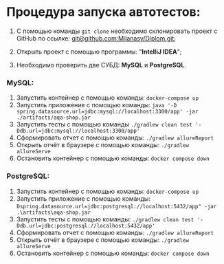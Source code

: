 # Процедура запуска автотестов: 

1. С помощью команды `git clone` необходимо склонировать проект с GitHub по ссылке:
 [git@github.com:Milanasy/Diplom.git]();
 
2. Открыть проект с помощью программы: "**IntelliJ IDEA**";

3. Необходимо проверить две СУБД: **MySQL** и **PostgreSQL**.

### MySQL:
1. Запустить контейнер с помощью команды: `docker-compose up`
2. Запустить приложение с помощью команды: 
`java '-D spring.datasource.url=jdbc:mysql://localhost:3300/app' -jar ./artifacts/aqa-shop.jar` 
3. Запустить тесты с помощью команды 
`./gradlew clean test '-Ddb.url=jdbc:mysql://localhost:3300/app'`
4. Сформировать отчет с помощью команды: `./gradlew allureReport`
5. Открыть отчёт в браузере с помощью команды: `./gradlew allureServe`
6. Остановить контейнер с помощью команды: `docker compose down`

### PostgreSQL:
1. Запустить контейнер с помощью команды: `docker-compose up`
2. Запустить приложение с помощью команды: 
`Dspring.datasource.url=jdbc:postgresql://localhost:5432/app" -jar .\artifacts\aqa-shop.jar`
3. Запустить тесты с помощью команды:
`./gradlew clean test '-Ddb.url=jdbc:postgresql://localhost:5432/app'`
4. Сформировать отчет с помощью команды: `./gradlew allureReport`
5. Открыть отчёт в браузере с помощью команды: `./gradlew allureServe`
6. Остановить контейнер с помощью команды: `docker compose down`